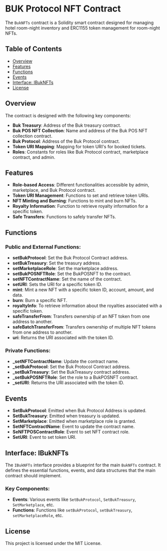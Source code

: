 # BUK Protocol NFT Contract

The `BukNFTs` contract is a Solidity smart contract designed for managing hotel room-night inventory and ERC1155 token management for room-night NFTs.

## Table of Contents

- [Overview](#overview)
- [Features](#features)
- [Functions](#functions)
- [Events](#events)
- [Interface: IBukNFTs](#interface-ibuknfts)
- [License](#license)

## Overview

The contract is designed with the following key components:

- **Buk Treasury**: Address of the Buk treasury contract.
- **Buk POS NFT Collection**: Name and address of the Buk POS NFT collection contract.
- **Buk Protocol**: Address of the Buk Protocol contract.
- **Token URI Mapping**: Mapping for token URI's for booked tickets.
- **Roles**: Constants for roles like Buk Protocol contract, marketplace contract, and admin.

## Features

- **Role-based Access**: Different functionalities accessible by admin, marketplace, and Buk Protocol contract.
- **Token URI Management**: Functions to set and retrieve token URIs.
- **NFT Minting and Burning**: Functions to mint and burn NFTs.
- **Royalty Information**: Function to retrieve royalty information for a specific token.
- **Safe Transfers**: Functions to safely transfer NFTs.

## Functions

### Public and External Functions:

- **setBukProtocol**: Set the Buk Protocol Contract address.
- **setBukTreasury**: Set the treasury address.
- **setMarketplaceRole**: Set the marketplace address.
- **setBukPOSNFTRole**: Set the BukPOSNFT to the contract.
- **setNFTContractName**: Set the name of the contract.
- **setURI**: Sets the URI for a specific token ID.
- **mint**: Mint a new NFT with a specific token ID, account, amount, and data.
- **burn**: Burn a specific NFT.
- **royaltyInfo**: To retrieve information about the royalties associated with a specific token.
- **safeTransferFrom**: Transfers ownership of an NFT token from one address to another.
- **safeBatchTransferFrom**: Transfers ownership of multiple NFT tokens from one address to another.
- **uri**: Returns the URI associated with the token ID.

### Private Functions:

- **_setNFTContractName**: Update the contract name.
- **_setBukProtocol**: Set the Buk Protocol Contract address.
- **_setBukTreasury**: Set the BukTreasury contract address.
- **_setBukPOSNFTRole**: Set the role to a BukPOSNFT contract.
- **_setURI**: Returns the URI associated with the token ID.

## Events

- **SetBukProtocol**: Emitted when Buk Protocol Address is updated.
- **SetBukTreasury**: Emitted when treasury is updated.
- **SetMarketplace**: Emitted when marketplace role is granted.
- **SetNFTContractName**: Event to update the contract name.
- **SeNFTPOSContractRole**: Event to set NFT contract role.
- **SetURI**: Event to set token URI.

## Interface: IBukNFTs

The `IBukNFTs` interface provides a blueprint for the main `BukNFTs` contract. It defines the essential functions, events, and data structures that the main contract should implement.

### Key Components:

- **Events**: Various events like `SetBukProtocol`, `SetBukTreasury`, `SetMarketplace`, etc.
- **Functions**: Functions like `setBukProtocol`, `setBukTreasury`, `setMarketplaceRole`, etc.

## License

This project is licensed under the MIT License.